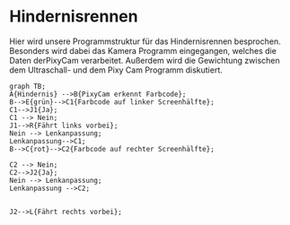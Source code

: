 # Hindernisrennen
Hier wird unsere Programmstruktur für das Hindernisrennen besprochen. Besonders wird dabei das Kamera Programm eingegangen, welches die Daten derPixyCam verarbeitet. Außerdem wird die Gewichtung zwischen dem Ultraschall- und dem Pixy Cam Programm diskutiert.

```mermaid
graph TB;
A{Hindernis} -->B{PixyCam erkennt Farbcode};
B-->E{grün}-->C1{Farbcode auf linker Screenhälfte};
C1-->J1{Ja};
C1 --> Nein;
J1-->R{Fährt links vorbei};
Nein --> Lenkanpassung;
Lenkanpassung-->C1;
B-->C{rot}-->C2{Farbcode auf rechter Screenhälfte};

C2 --> Nein; 
C2-->J2{Ja};
Nein --> Lenkanpassung;
Lenkanpassung -->C2;


J2-->L{Fährt rechts vorbei};
```

